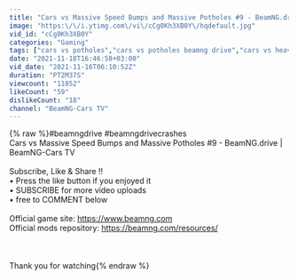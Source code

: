 ```yaml
---
title: "Cars vs Massive Speed Bumps and Massive Potholes #9 - BeamNG.drive | BeamNG-Cars TV"
image: "https:\/\/i.ytimg.com\/vi\/cCg0Kh3XB0Y\/hqdefault.jpg"
vid_id: "cCg0Kh3XB0Y"
categories: "Gaming"
tags: ["cars vs potholes","cars vs potholes beamng drive","cars vs heavy water"]
date: "2021-11-18T16:46:58+03:00"
vid_date: "2021-11-16T06:10:52Z"
duration: "PT2M37S"
viewcount: "11852"
likeCount: "59"
dislikeCount: "18"
channel: "BeamNG-Cars TV"
---
```

{% raw %}#beamngdrive #beamngdrivecrashes<br />Cars vs Massive Speed Bumps and Massive Potholes #9 - BeamNG.drive | BeamNG-Cars TV<br /><br />Subscribe, Like &amp; Share !!<br />• Press the like button if you enjoyed it <br />• SUBSCRIBE for more video uploads<br />• free to COMMENT below<br /><br />Official game site:  <a rel="nofollow" target="blank" href="https://www.beamng.com">https://www.beamng.com</a><br />Official mods repository: <a rel="nofollow" target="blank" href="https://beamng.com/resources/">https://beamng.com/resources/</a><br /><br /><br /><br />Thank you for watching{% endraw %}
